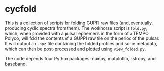 # cycfold
This is a collection of scripts for folding GUPPI raw files (and, eventually, producing cyclic spectra from them).
The workhorse script is `fold.py`, which, when provided with a pulsar ephemeris in the form of a TEMPO Polyco, will fold the contents of a GUPPI raw file on the period of the pulsar.
It will output an `.npz` file containing the folded profiles and some metadata, which can then be post-processed and plotted using `view_folded.py`.

The code depends four Python packages: numpy, matplotlib, astropy, and [baseband](https://github.com/mhvk/baseband).
